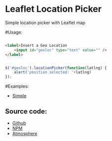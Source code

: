 Leaflet Location Picker
============

Simple location picker with Leaflet map

#Usage:

```html

<label>Insert a Geo Location 
	<input id="geoloc" type="text" value="" />
</label>

```

```javascript

$('#geoloc').locationPicker(function(latlng) {
	alert('position selected: '+latlng)
});

```

#Examples:

* [Simple](examples/simple.html)

Source code:
------

* [Github](https://github.com/stefanocudini/leaflet-locationpicker)
* [NPM](https://npmjs.org/package/leaflet-locationpicker)
* [Atmosphere](https://atmosphere.meteor.com/package/leaflet-locationpicker)
